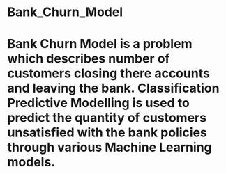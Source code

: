 # Bank_Churn_Model
# Bank Churn Model is a problem which describes number of customers closing there accounts and leaving the bank. Classification Predictive Modelling is used to predict the quantity of customers unsatisfied with the bank policies through various Machine Learning models.
